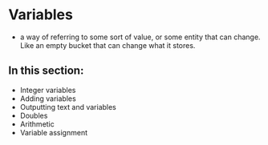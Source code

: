 # Variables

- a way of referring to some sort of value, or some entity that can change. Like an empty bucket that can change what it stores. 

## In this section:
- Integer variables
- Adding variables
- Outputting text and variables
- Doubles
- Arithmetic
- Variable assignment
